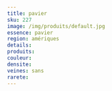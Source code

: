 ```yaml
---
title: pavier 
sku: 227
image: /img/produits/default.jpg
essence: pavier 
region: amériques
details: 
produits:
couleur: 
densite: 
veines: sans
rarete: 
---
```

